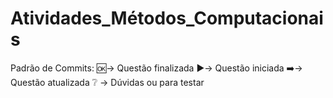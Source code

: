 # Atividades_Métodos_Computacionais
Padrão de Commits:
  🆗-> Questão finalizada
  ▶️-> Questão iniciada
  ➡️-> Questão atualizada
  ❔ -> Dúvidas ou para testar
